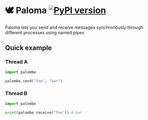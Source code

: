 # 🕊️ Paloma [![PyPI version](https://badge.fury.io/py/palombe.svg)](https://badge.fury.io/py/palombe)

Paloma lets you send and receive messages synchronously through different processes using named pipes

## Quick example

### Thread A

```python
import palombe

palombe.send("foo", "bar")
```

### Thread B

```python
import palombe

print(palombe.receive("foo")) # bar
```
